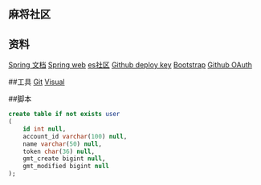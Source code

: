 ## 麻将社区

## 资料
[Spring 文档](https://spring.io/guides)
[Spring web](https://spring.io/guides/gs/serving-web-content/)
[es社区](https://elasticsearch.cn/explore/)
[Github deploy key](https://developer.github.com/v3/guides/managing-deploy-keys/#deploy-keys)
[Bootstrap](https://v3.bootcss.com/components/#navbar)
[Github OAuth](https://developer.github.com/apps/building-oauth-apps/creating-an-oauth-app/
)


##工具
[Git](https://git-scm.com/)
[Visual](https://www.visual-paradigm.com/cn/)

##脚本

```sql
create table if not exists user
(
	id int null,
	account_id varchar(100) null,
	name varchar(50) null,
	token char(36) null,
	gmt_create bigint null,
	gmt_modified bigint null
);
```
